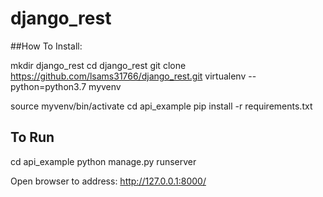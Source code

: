 # django_rest

##How To Install:

mkdir django_rest
cd django_rest
git clone https://github.com/lsams31766/django_rest.git
virtualenv --python=python3.7 myvenv

source myvenv/bin/activate
cd api_example
pip install -r requirements.txt 

## To Run
cd api_example
python manage.py runserver

Open browser to address: http://127.0.0.1:8000/




